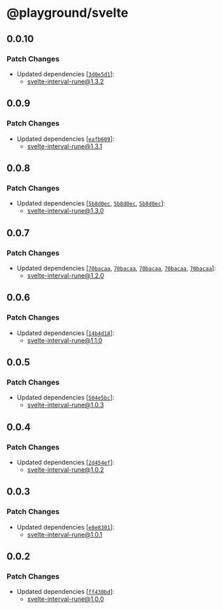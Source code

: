 # @playground/svelte

## 0.0.10

### Patch Changes

- Updated dependencies [[`3d0e5d1`](https://github.com/PuruVJ/svelte-interval/commit/3d0e5d1bd8bb2942b197687a19cd3a82867363dd)]:
  - svelte-interval-rune@1.3.2

## 0.0.9

### Patch Changes

- Updated dependencies [[`eafb609`](https://github.com/PuruVJ/svelte-interval/commit/eafb609272e2a239126fc0ddba9db5a631f04ad2)]:
  - svelte-interval-rune@1.3.1

## 0.0.8

### Patch Changes

- Updated dependencies [[`5b8d0ec`](https://github.com/PuruVJ/svelte-interval/commit/5b8d0ec5048293327ee2e74cd7ae5d1d8fd6c2fc), [`5b8d0ec`](https://github.com/PuruVJ/svelte-interval/commit/5b8d0ec5048293327ee2e74cd7ae5d1d8fd6c2fc), [`5b8d0ec`](https://github.com/PuruVJ/svelte-interval/commit/5b8d0ec5048293327ee2e74cd7ae5d1d8fd6c2fc)]:
  - svelte-interval-rune@1.3.0

## 0.0.7

### Patch Changes

- Updated dependencies [[`70bacaa`](https://github.com/PuruVJ/svelte-interval/commit/70bacaaf48dcd7973349097ee763b31345bfc4cb), [`70bacaa`](https://github.com/PuruVJ/svelte-interval/commit/70bacaaf48dcd7973349097ee763b31345bfc4cb), [`70bacaa`](https://github.com/PuruVJ/svelte-interval/commit/70bacaaf48dcd7973349097ee763b31345bfc4cb), [`70bacaa`](https://github.com/PuruVJ/svelte-interval/commit/70bacaaf48dcd7973349097ee763b31345bfc4cb), [`70bacaa`](https://github.com/PuruVJ/svelte-interval/commit/70bacaaf48dcd7973349097ee763b31345bfc4cb)]:
  - svelte-interval-rune@1.2.0

## 0.0.6

### Patch Changes

- Updated dependencies [[`14b4d18`](https://github.com/PuruVJ/svelte-interval/commit/14b4d18ee6a76aa3d684172b4051961afa162a67)]:
  - svelte-interval-rune@1.1.0

## 0.0.5

### Patch Changes

- Updated dependencies [[`504e5bc`](https://github.com/PuruVJ/svelte-interval/commit/504e5bcbaffc6b5b41e8ff425c2a770d3176e2f2)]:
  - svelte-interval-rune@1.0.3

## 0.0.4

### Patch Changes

- Updated dependencies [[`2d454ef`](https://github.com/PuruVJ/svelte-interval/commit/2d454efe1ea1e4fcfc75143ca83c6b88c45d9841)]:
  - svelte-interval-rune@1.0.2

## 0.0.3

### Patch Changes

- Updated dependencies [[`e8e8301`](https://github.com/PuruVJ/svelte-interval/commit/e8e830180d99ef32c3c2e51fe116a64ec655394c)]:
  - svelte-interval-rune@1.0.1

## 0.0.2

### Patch Changes

- Updated dependencies [[`ff430bd`](https://github.com/PuruVJ/svelte-interval/commit/ff430bd85d5fe7e86de809f510cf48616b9081af)]:
  - svelte-interval-rune@1.0.0
